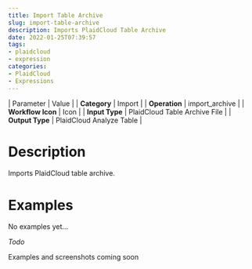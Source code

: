 ```yaml
---
title: Import Table Archive
slug: import-table-archive
description: Imports PlaidCloud Table Archive
date: 2022-01-25T07:39:57
tags:
- plaidcloud
- expression
categories:
- PlaidCloud
- Expressions
---
```





| Parameter | Value |
| **Category** | Import |
| **Operation** | import\_archive |
| **Workflow Icon** | Icon |
| **Input Type** | PlaidCloud Table Archive File |
| **Output Type** | PlaidCloud Analyze Table |

# Description


Imports PlaidCloud table archive.



# Examples


No examples yet…



*Todo*


Examples and screenshots coming soon


